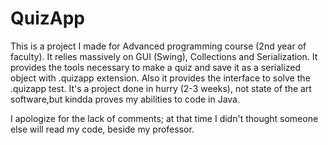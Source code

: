 # QuizApp

This is a project I made for Advanced programming course (2nd year of faculty).
It relies massively on GUI (Swing), Collections and Serialization.
It provides the tools necessary to make a quiz and save it as a serialized object with .quizapp extension.
Also it provides the interface to solve the .quizapp test.
It's a project done in hurry (2-3 weeks), not state of the art software,but kindda proves my abilities to code in Java.

I apologize for the lack of comments; at that time I didn't thought someone else will read my code, beside my professor.
